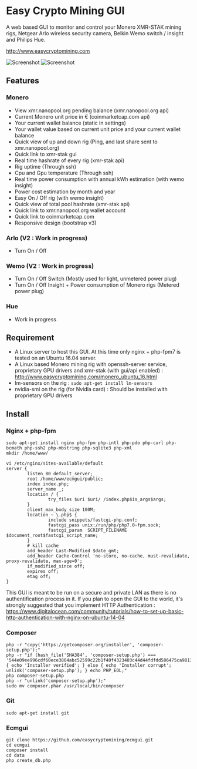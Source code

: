 # Easy Crypto Mining GUI
A web based GUI to monitor and control your Monero XMR-STAK mining rigs, Netgear Arlo wireless security camera, Belkin Wemo switch / insight and Philips Hue. 

http://www.easycryptomining.com

![Screenshot](http://www.easycryptomining.com/images/ecmgui-dashboard.png)
![Screenshot](http://www.easycryptomining.com/images/ecmgui-settings.png)

## Features
### Monero
* View xmr.nanopool.org pending balance (xmr.nanopool.org api)
* Current Monero unit price in € (coinmarketcap.com api)
* Your current wallet balance (static in settings)
* Your wallet value based on current unit price and your current wallet balance
* Quick view of up and down rig (Ping, and last share sent to xmr.nanopool.org)
* Quick link to xmr-stak gui
* Real time hashrate of every rig (xmr-stak api)
* Rig uptime (Through ssh)
* Cpu and Gpu temperature (Through ssh)
* Real time power consumption with annual kWh estimation (with wemo insight)
* Power cost estimation by month and year
* Easy On / Off rig (with wemo insight)
* Quick view of total pool hashrate (xmr-stak api)
* Quick link to xmr.nanopool.org wallet account
* Quick link to coinmarketcap.com
* Responsive design (bootstrap v3)

### Arlo (V2 : Work in progress)
* Turn On / Off

### Wemo (V2 : Work in progress)
* Turn On / Off Switch (Mostly used for light, unmetered power plug)
* Turn On / Off Insight + Power consumption of Monero rigs (Metered power plug)

### Hue
* Work in progress

## Requirement
* A Linux server to host this GUI. At this time only nginx + php-fpm7 is tested on an Ubuntu 16.04 server.
* A Linux based Monero mining rig with openssh-server service, proprietary GPU drivers and xmr-stak (with gui/api enabled) : http://www.easycryptomining.com/monero_ubuntu_16.html
* lm-sensors on the rig : ```sudo apt-get install lm-sensors```
* nvidia-smi on the rig (for Nvidia card) : Should be installed with proprietary GPU drivers

## Install
### Nginx + php-fpm
```
sudo apt-get install nginx php-fpm php-intl php-pdo php-curl php-bcmath php-ssh2 php-mbstring php-sqlite3 php-xml
mkdir /home/www/

vi /etc/nginx/sites-available/default
server {
        listen 80 default_server;
        root /home/www/ecmgui/public;
        index index.php;
        server_name _;
        location / {
                try_files $uri $uri/ /index.php$is_args$args;
        }
        client_max_body_size 100M;
        location ~ \.php$ {
                include snippets/fastcgi-php.conf;
                fastcgi_pass unix:/run/php/php7.0-fpm.sock;
                fastcgi_param  SCRIPT_FILENAME $document_root$fastcgi_script_name;
        }
        # kill cache
        add_header Last-Modified $date_gmt;
        add_header Cache-Control 'no-store, no-cache, must-revalidate, proxy-revalidate, max-age=0';
        if_modified_since off;
        expires off;
        etag off;
}
```
This GUI is meant to be run on a secure and private LAN as there is no authentification process in it. If you plan to open the GUI to the world, it's strongly suggested that you implement HTTP Authentication :
https://www.digitalocean.com/community/tutorials/how-to-set-up-basic-http-authentication-with-nginx-on-ubuntu-14-04

### Composer
```
php -r "copy('https://getcomposer.org/installer', 'composer-setup.php');"
php -r "if (hash_file('SHA384', 'composer-setup.php') === '544e09ee996cdf60ece3804abc52599c22b1f40f4323403c44d44fdfdd586475ca9813a858088ffbc1f233e9b180f061') { echo 'Installer verified'; } else { echo 'Installer corrupt'; unlink('composer-setup.php'); } echo PHP_EOL;"
php composer-setup.php
php -r "unlink('composer-setup.php');"
sudo mv composer.phar /usr/local/bin/composer
```

### Git
```
sudo apt-get install git
```

### Ecmgui
```
git clone https://github.com/easycryptomining/ecmgui.git
cd ecmgui
composer install
cd data
php create_db.php
```